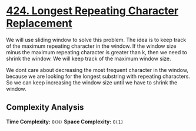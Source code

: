 # [424. Longest Repeating Character Replacement](https://leetcode.com/problems/longest-repeating-character-replacement/)

We will use sliding window to solve this problem. The idea is to keep track of the maximum repeating character in the window. If the window size minus the maximum repeating character is greater than k, then we need to shrink the window. We will keep track of the maximum window size.

We dont care about decreasing the most frequent character in the window, because we are looking for the longest substring with repeating characters. So we can keep increasing the window size until we have to shrink the window.

## Complexity Analysis
**Time Complexity:** `O(N)`
**Space Complexity:** `O(1)`